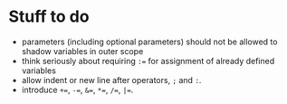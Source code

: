 # Stuff to do

* parameters (including optional parameters) should not be allowed to shadow variables in outer scope
* think seriously about requiring `:=` for assignment of already defined variables
* allow indent or new line after operators, `;` and `:`.
* introduce `+=`, `-=`, `&=`, `*=`, `/=`, `|=`.
